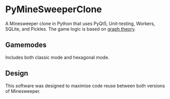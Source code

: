 # PyMineSweeperClone
A Minesweeper clone in Python that uses PyQt5, Unit-testing, Workers, SQLite, and Pickles. The game logic is based on [graph theory](https://en.wikipedia.org/wiki/Graph_theory).

## Gamemodes

Includes both classic mode and hexagonal mode.

## Design

This software was designed to maximise code reuse between both versions of Minesweeper. 
